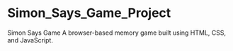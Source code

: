 # Simon_Says_Game_Project
 Simon Says Game A browser-based memory game built using HTML, CSS, and JavaScript. 

